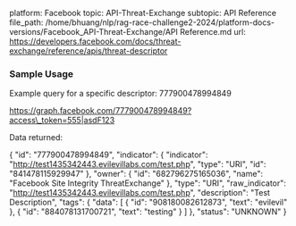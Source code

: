 platform: Facebook
topic: API-Threat-Exchange
subtopic: API Reference
file_path: /home/bhuang/nlp/rag-race-challenge2-2024/platform-docs-versions/Facebook_API-Threat-Exchange/API Reference.md
url: https://developers.facebook.com/docs/threat-exchange/reference/apis/threat-descriptor

### Sample Usage

Example query for a specific descriptor: 777900478994849

https://graph.facebook.com/777900478994849?access\_token=555|asdF123

Data returned:

{
  "id": "777900478994849",
  "indicator": {
    "indicator": "http://test1435342443.evilevillabs.com/test.php",
    "type": "URI",
    "id": "841478115929947"
  },
  "owner": {
    "id": "682796275165036",
    "name": "Facebook Site Integrity ThreatExchange"
  },
  "type": "URI",
  "raw\_indicator": "http://test1435342443.evilevillabs.com/test.php",
  "description": "Test Description",
  "tags": {
    "data": \[
      {
        "id": "908180082612873",
        "text": "evilevil"
      },
      {
        "id": "884078131700721",
        "text": "testing"
      }
    \]
  },
  "status": "UNKNOWN"
}